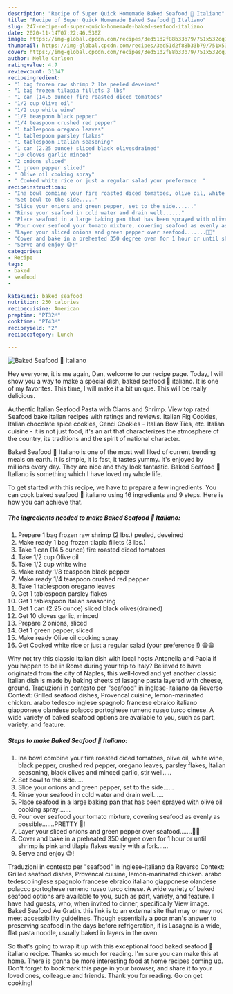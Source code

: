```yaml
---
description: "Recipe of Super Quick Homemade Baked Seafood 🍤 Italiano"
title: "Recipe of Super Quick Homemade Baked Seafood 🍤 Italiano"
slug: 247-recipe-of-super-quick-homemade-baked-seafood-italiano
date: 2020-11-14T07:22:46.530Z
image: https://img-global.cpcdn.com/recipes/3ed51d2f88b33b79/751x532cq70/baked-seafood-🍤-italiano-recipe-main-photo.jpg
thumbnail: https://img-global.cpcdn.com/recipes/3ed51d2f88b33b79/751x532cq70/baked-seafood-🍤-italiano-recipe-main-photo.jpg
cover: https://img-global.cpcdn.com/recipes/3ed51d2f88b33b79/751x532cq70/baked-seafood-🍤-italiano-recipe-main-photo.jpg
author: Nelle Carlson
ratingvalue: 4.7
reviewcount: 31347
recipeingredient:
- "1 bag frozen raw shrimp 2 lbs peeled deveined"
- "1 bag frozen tilapia fillets 3 lbs"
- "1 can (14.5 ounce) fire roasted diced tomatoes"
- "1/2 cup Olive oil"
- "1/2 cup white wine"
- "1/8 teaspoon black pepper"
- "1/4 teaspoon crushed red pepper"
- "1 tablespoon oregano leaves"
- "1 tablespoon parsley flakes"
- "1 tablespoon Italian seasoning"
- "1 can (2.25 ounce) sliced black olivesdrained"
- "10 cloves garlic minced"
- "2 onions sliced"
- "1 green pepper sliced"
- " Olive oil cooking spray"
- " Cooked white rice or just a regular salad your preference  "
recipeinstructions:
- "Ina bowl combine your fire roasted diced tomatoes, olive oil, white wine, black pepper, crushed red pepper, oregano leaves, parsley flakes, Italian seasoning, black olives and minced garlic, stir well....."
- "Set bowl to the side....."
- "Slice your onions and green pepper, set to the side......"
- "Rinse your seafood in cold water and drain well......"
- "Place seafood in a large baking pan that has been sprayed with olive oil cooking spray......."
- "Pour over seafood your tomato mixture, covering seafood as evenly as possible.......PRETTY 🤩!"
- "Layer your sliced onions and green pepper over seafood.......🤩🤩"
- "Cover and bake in a preheated 350 degree oven for 1 hour or until shrimp is pink and tilapia flakes easily with a fork......"
- "Serve and enjoy 😉!"
categories:
- Recipe
tags:
- baked
- seafood
- 

katakunci: baked seafood  
nutrition: 230 calories
recipecuisine: American
preptime: "PT32M"
cooktime: "PT43M"
recipeyield: "2"
recipecategory: Lunch

---
```



![Baked Seafood 🍤 Italiano](https://img-global.cpcdn.com/recipes/3ed51d2f88b33b79/751x532cq70/baked-seafood-🍤-italiano-recipe-main-photo.jpg)

Hey everyone, it is me again, Dan, welcome to our recipe page. Today, I will show you a way to make a special dish, baked seafood 🍤 italiano. It is one of my favorites. This time, I will make it a bit unique. This will be really delicious.

Authentic Italian Seafood Pasta with Clams and Shrimp. View top rated Seafood bake italian recipes with ratings and reviews. Italian Fig Cookies, Italian chocolate spice cookies, Cenci Cookies - Italian Bow Ties, etc. Italian cuisine - it is not just food, it&#39;s an art that characterizes the atmosphere of the country, its traditions and the spirit of national character.

Baked Seafood 🍤 Italiano is one of the most well liked of current trending meals on earth. It is simple, it is fast, it tastes yummy. It's enjoyed by millions every day. They are nice and they look fantastic. Baked Seafood 🍤 Italiano is something which I have loved my whole life.


To get started with this recipe, we have to prepare a few ingredients. You can cook baked seafood 🍤 italiano using 16 ingredients and 9 steps. Here is how you can achieve that.

<!--inarticleads1-->

##### The ingredients needed to make Baked Seafood 🍤 Italiano:

1. Prepare 1 bag frozen raw shrimp (2 lbs.) peeled, deveined
1. Make ready 1 bag frozen tilapia fillets (3 lbs.)
1. Take 1 can (14.5 ounce) fire roasted diced tomatoes
1. Take 1/2 cup Olive oil
1. Take 1/2 cup white wine
1. Make ready 1/8 teaspoon black pepper
1. Make ready 1/4 teaspoon crushed red pepper
1. Take 1 tablespoon oregano leaves
1. Get 1 tablespoon parsley flakes
1. Get 1 tablespoon Italian seasoning
1. Get 1 can (2.25 ounce) sliced black olives(drained)
1. Get 10 cloves garlic, minced
1. Prepare 2 onions, sliced
1. Get 1 green pepper, sliced
1. Make ready  Olive oil cooking spray
1. Get  Cooked white rice or just a regular salad (your preference !) 😁😁


Why not try this classic Italian dish with local hosts Antonella and Paola if you happen to be in Rome during your trip to Italy? Believed to have originated from the city of Naples, this well-loved and yet another classic Italian dish is made by baking sheets of lasagne pasta layered with cheese, ground. Traduzioni in contesto per &#34;seafood&#34; in inglese-italiano da Reverso Context: Grilled seafood dishes, Provencal cuisine, lemon-marinated chicken. arabo tedesco inglese spagnolo francese ebraico italiano giapponese olandese polacco portoghese rumeno russo turco cinese. A wide variety of baked seafood options are available to you, such as part, variety, and feature. 

<!--inarticleads2-->

##### Steps to make Baked Seafood 🍤 Italiano:

1. Ina bowl combine your fire roasted diced tomatoes, olive oil, white wine, black pepper, crushed red pepper, oregano leaves, parsley flakes, Italian seasoning, black olives and minced garlic, stir well.....
1. Set bowl to the side.....
1. Slice your onions and green pepper, set to the side......
1. Rinse your seafood in cold water and drain well......
1. Place seafood in a large baking pan that has been sprayed with olive oil cooking spray.......
1. Pour over seafood your tomato mixture, covering seafood as evenly as possible.......PRETTY 🤩!
1. Layer your sliced onions and green pepper over seafood.......🤩🤩
1. Cover and bake in a preheated 350 degree oven for 1 hour or until shrimp is pink and tilapia flakes easily with a fork......
1. Serve and enjoy 😉!


Traduzioni in contesto per &#34;seafood&#34; in inglese-italiano da Reverso Context: Grilled seafood dishes, Provencal cuisine, lemon-marinated chicken. arabo tedesco inglese spagnolo francese ebraico italiano giapponese olandese polacco portoghese rumeno russo turco cinese. A wide variety of baked seafood options are available to you, such as part, variety, and feature. I have had guests, who, when invited to dinner, specifically View image. Baked Seafood Au Gratin. this link is to an external site that may or may not meet accessibility guidelines. Though essentially a poor man&#39;s answer to preserving seafood in the days before refrigeration, it is Lasagna is a wide, flat pasta noodle, usually baked in layers in the oven. 

So that's going to wrap it up with this exceptional food baked seafood 🍤 italiano recipe. Thanks so much for reading. I'm sure you can make this at home. There is gonna be more interesting food at home recipes coming up. Don't forget to bookmark this page in your browser, and share it to your loved ones, colleague and friends. Thank you for reading. Go on get cooking!
